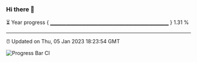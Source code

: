 ### Hi there 👋

⏳ Year progress { ▁▁▁▁▁▁▁▁▁▁▁▁▁▁▁▁▁▁▁▁▁▁▁▁▁▁▁▁▁▁ } 1.31 %

---

⏰ Updated on Thu, 05 Jan 2023 18:23:54 GMT

![Progress Bar CI](https://github.com/ZhaoGui/ZhaoGui/workflows/Progress%20Bar%20CI/badge.svg)
